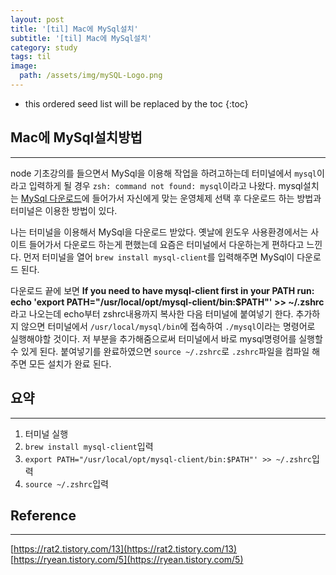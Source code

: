 ```yaml
---
layout: post
title: '[til] Mac에 MySql설치'
subtitle: '[til] Mac에 MySql설치'
category: study
tags: til
image:
  path: /assets/img/mySQL-Logo.png
---
```


<!-- prettier-ignore -->
* this ordered seed list will be replaced by the toc 
{:toc}

## Mac에 MySql설치방법

---

node 기초강의를 들으면서 MySql을 이용해 작업을 하려고하는데 터미널에서 `mysql`이라고 입력하게 될 경우 `zsh: command not found: mysql`이라고 나왔다. mysql설치는 [MySql 다운로드](https://dev.mysql.com/downloads/mysql/)에 들어가서 자신에게 맞는 운영체제 선택 후 다운로드 하는 방법과 터미널은 이용한 방법이 있다.

나는 터미널을 이용해서 MySql을 다운로드 받았다. 옛날에 윈도우 사용환경에서는 사이트 들어가서 다운로드 하는게 편했는데 요즘은 터미널에서 다운하는게 편하다고 느낀다. 먼저 터미널을 열어 `brew install mysql-client`를 입력해주면 MySql이 다운로드 된다.

다운로드 끝에 보면 **If you need to have mysql-client first in your PATH run: echo 'export PATH="/usr/local/opt/mysql-client/bin:$PATH"' >> ~/.zshrc** 라고 나오는데 echo부터 zshrc내용까지 복사한 다음 터미널에 붙여넣기 한다. 추가하지 않으면 터미널에서 `/usr/local/mysql/bin`에 접속하여 `./mysql`이라는 명령어로 실행해야할 것이다. 저 부분을 추가해줌으로써 터미널에서 바로 mysql명령어를 실행할 수 있게 된다. 붙여넣기를 완료하였으면 `source ~/.zshrc`로 `.zshrc`파일을 컴파일 해주면 모든 설치가 완료 된다.

## 요약

---

1. 터미널 실행
2. `brew install mysql-client`입력
3. `export PATH="/usr/local/opt/mysql-client/bin:$PATH"' >> ~/.zshrc`입력
4. `source ~/.zshrc`입력

## Reference

---

[https://rat2.tistory.com/13](https://rat2.tistory.com/13)  
[https://ryean.tistory.com/5](https://ryean.tistory.com/5)
